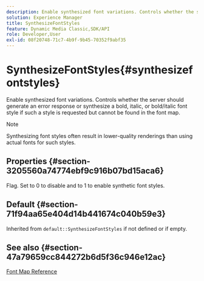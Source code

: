 ```yaml
---
description: Enable synthesized font variations. Controls whether the server should generate an error response or synthesize a bold, italic, or bold/italic font style if such a style is requested but cannot be found in the font map.
solution: Experience Manager
title: SynthesizeFontStyles
feature: Dynamic Media Classic,SDK/API
role: Developer,User
exl-id: 08f20748-71c7-4b9f-9b45-70352f9abf35
---
```

# SynthesizeFontStyles{#synthesizefontstyles}

Enable synthesized font variations. Controls whether the server should generate an error response or synthesize a bold, italic, or bold/italic font style if such a style is requested but cannot be found in the font map.

>[!NOTE]
>
>Synthesizing font styles often result in lower-quality renderings than using actual fonts for such styles.

## Properties {#section-3205560a74774ebf9c916b07bd15aca6}

Flag. Set to 0 to disable and to 1 to enable synthetic font styles.

## Default {#section-71f94aa65e404d14b441674c040b59e3}

Inherited from `default::SynthesizeFontStyles` if not defined or if empty.

## See also {#section-47a79659cc844272b6d5f36c946e12ac}

[Font Map Reference](../../../../../is-api/image-catalog/image-serving-api-ref/c-image-catalog-reference/c-font-map-reference/c-font-map-reference.md#concept-f81f319d03c646c5a8ef87b3277dd37d)
